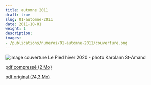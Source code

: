 ```yaml
---
title: automne 2011
draft: true
slug: 01-automne-2011
date: 2011-10-01
weight: 1
description: 
images:
- /publications/numeros/01-automne-2011/couverture.png
---
```


![image couverture Le Pied hiver 2020 - photo Karolann St-Amand](couverture.png)

[pdf compressé (2 Mo)](le-pied-hiver-2020-compress.pdf)

[pdf original (74,3 Mo)](le-pied-hiver-2020.pdf)

